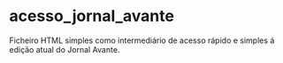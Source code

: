 # acesso_jornal_avante
Ficheiro HTML simples como intermediário de acesso rápido e simples á edição atual do Jornal Avante.
